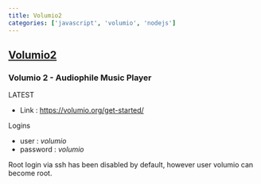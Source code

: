 ```yaml
---
title: Volumio2
categories: ['javascript', 'volumio', 'nodejs']
---
```

## [Volumio2](https://github.com/volumio/Volumio2)

### Volumio 2 - Audiophile Music Player


LATEST
* Link : https://volumio.org/get-started/

Logins
* user : *volumio*
* password : *volumio*

Root login via ssh has been disabled by default, however user volumio can become root.
